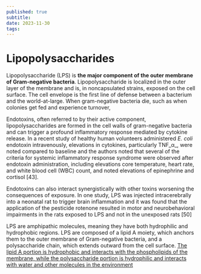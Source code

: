 ```yaml
---
published: true
subtitle:
date: 2023-11-30
tags: 
---
```


# Lipopolysaccharides 
Lipopolysaccharide (LPS) is **the major component of the outer membrane of Gram-negative bacteria**. Lipopolysaccharide is localized in the outer layer of the membrane and is, in noncapsulated strains, exposed on the cell surface. The cell envelope is the first line of defense between a bacterium and the world-at-large. When gram-negative bacteria die, such as when colonies get fed and experience turnover, 

Endotoxins, often referred to by their active component, lipopolysaccharides are formed in the cell walls of gram-negative bacteria and can trigger a profound inflammatory response mediated by cytokine release. In a recent study of healthy human volunteers administered _E. coli_ endotoxin intravenously, elevations in cytokines, particularly TNF_α_, were noted compared to baseline and the authors noted that several of the criteria for systemic inflammatory response syndrome were observed after endotoxin administration, including elevations core temperature, heart rate, and white blood cell (WBC) count, and noted elevations of epinephrine and cortisol [43].

Endotoxins can also interact synergistically with other toxins worsening the consequences of exposure. In one study, LPS was injected intracerebrally into a neonatal rat to trigger brain inflammation and it was found that the application of the pesticide rotenone resulted in motor and neurobehavioral impairments in the rats exposed to LPS and not in the unexposed rats [50]

LPS are amphipathic molecules, meaning they have both hydrophilic and hydrophobic regions. LPS are composed of a lipid A moiety, which anchors them to the outer membrane of Gram-negative bacteria, and a polysaccharide chain, which extends outward from the cell surface. [The lipid A portion is hydrophobic and interacts with the phospholipids of the membrane, while the polysaccharide portion is hydrophilic and interacts with water and other molecules in the environment](https://bmcmicrobiol.biomedcentral.com/articles/10.1186/s12866-015-0581-7)